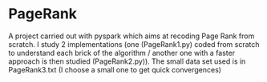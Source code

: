 # PageRank
A project carried out with pyspark which aims at recoding Page Rank from scratch. 
I study 2 implementations (one (PageRank1.py) coded from scratch to understand each brick of the algorithm / another one with a faster approach is then studied (PageRank2.py)).
The small data set used is in PageRank3.txt (I choose a small one to get quick convergences)
